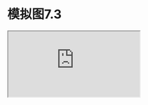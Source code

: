 # 模拟图7.3

<iframe src="https://blog.hohoweiya.xyz/rmd/%E5%8D%95%E4%BD%8D%E6%A0%B9%E6%A3%80%E9%AA%8C%E5%AE%9E%E9%AA%8C.html" style="width=100%; height=100%"></iframe>

